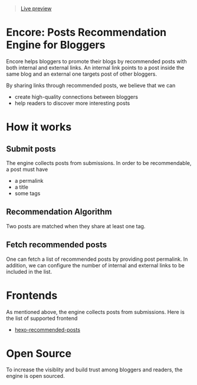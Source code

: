 > [Live preview](https://hui-wang.info)

# Encore: Posts Recommendation Engine for Bloggers
Encore helps bloggers to promote their blogs by recommended posts with both internal and external links.
An internal link points to a post inside the same blog and an external one targets post of other bloggers.

By sharing links through recommended posts, we believe that we can
- create high-quality connections between bloggers
- help readers to discover more interesting posts

# How it works

## Submit posts
The engine collects posts from submissions. In order to be recommendable, a post must have
- a permalink
- a title
- some tags

## Recommendation Algorithm
Two posts are matched when they share at least one tag.

## Fetch recommended posts
One can fetch a list of recommended posts by providing post permalink. In addition, we can configure the number of internal and external links to be included in the list.

# Frontends
As mentioned above, the engine collects posts from submissions. Here is the list of supported frontend
- [hexo-recommended-posts](https://github.com/huiwang/hexo-recommended-posts)

# Open Source
To increase the visiblity and build trust among bloggers and readers, the engine is open sourced.
